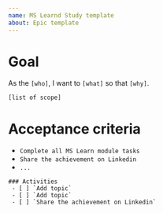 ```yaml
---
name: MS Learnd Study template
about: Epic template
---
```


# Goal

As the `[who]`, I want to `[what]` so that `[why]`.

`[list of scope]`
        
# Acceptance criteria
 - `Complete all MS Learn module tasks`
- `Share the achievement on Linkedin`
 - `...`

```[tasklist]
### Activities
 - [ ] `Add topic`
 - [ ] `Add topic`
 - [ ] `Share the achievement on Linkedin`
```
